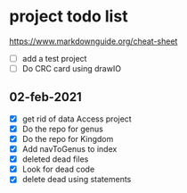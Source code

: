 # project todo list

<https://www.markdownguide.org/cheat-sheet>

- [ ] add a test project
- [ ] Do CRC card using drawIO

## 02-feb-2021

- [x] get rid of data Access project
- [x] Do the repo for genus
- [x] Do the repo for Kingdom
- [x] Add navToGenus to index
- [x] deleted dead files
- [x] Look for dead code
- [x] delete dead using statements
